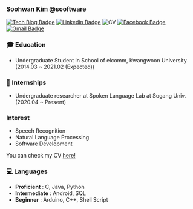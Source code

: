 ### Soohwan Kim @sooftware  
  
[![Tech Blog Badge](http://img.shields.io/badge/-Tech%20blog-black?style=flat-square&logo=github&link=https://zzsza.github.io/)](https://blog.naver.com/sooftware) [![Linkedin Badge](https://img.shields.io/badge/-LinkedIn-blue?style=flat-square&logo=Linkedin&logoColor=white&link=https://www.linkedin.com/in/seong-yun-byeon-8183a8113/)](https://www.linkedin.com/in/seong-yun-byeon-8183a8113/) ![CV](https://img.shields.io/badge/-Curriculum%20Vitae-red?style=flat-square&logo=Latex&logoColor=white&link=https://www.linkedin.com/in/seong-yun-byeon-8183a8113) [![Facebook Badge](https://img.shields.io/badge/facebook-1877f2?style=flat-square&logo=facebook&logoColor=white&link=https://www.facebook.com/zzsza)](https://facebook.com/sooftware95) [![Gmail Badge](https://img.shields.io/badge/Gmail-d14836?style=flat-square&logo=Gmail&logoColor=white&link=mailto:snugyun01@gmail.com)](mailto:sh951011@gmail.com)
  
### 🎓 Education
* Undergraduate Student in School of elcomm, Kwangwoon University (2014.03 ~ 2021.02 (Expected))
  
### :runner: Internships
* Undergraduate researcher at Spoken Language Lab at Sogang Univ. (2020.04 ~ Present)
  
### Interest
* Speech Recognition  
* Natural Language Processing
* Software Development

You can check my CV [here!](https://github.com/sooftware/sooftware/blob/master/CV.pdf)  
  
### :computer: Languages  
* **Proficient** : C, Java, Python
* **Intermediate** : Android, SQL
* **Beginner** : Arduino, C++, Shell Script 
  
<!--
**sooftware/sooftware** is a ✨ _special_ ✨ repository because its `README.md` (this file) appears on your GitHub profile.
  
Here are some ideas to get you started:

- 🔭 I’m currently working on ...
- 🌱 I’m currently learning ...
- 👯 I’m looking to collaborate on ...
- 🤔 I’m looking for help with ...
- 💬 Ask me about ...
- 📫 How to reach me: ...
- 😄 Pronouns: ...
- ⚡ Fun fact: ...
-->
